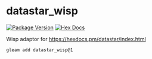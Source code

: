 # datastar_wisp

[![Package Version](https://img.shields.io/hexpm/v/datastar_wisp)](https://hex.pm/packages/datastar_wisp)
[![Hex Docs](https://img.shields.io/badge/hex-docs-ffaff3)](https://hexdocs.pm/datastar_wisp/)

Wisp adaptor for https://hexdocs.pm/datastar/index.html

```sh
gleam add datastar_wisp@1
```
